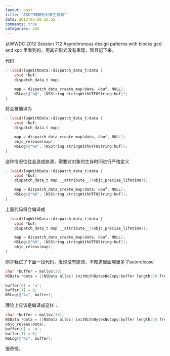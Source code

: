 ```yaml
---
layout: post
title: "ARC中精确的对象生存期"
date: 2013-05-20 22:55
comments: true
categories: iOS 
---
```


从WWDC 2012 Session 712 Asynchronous design patterns with blocks gcd and xpc 里看到的，用其它形式没有重现，暂且记下来。

代码

```objectivec
- (void)logWithData:(dispatch_data_t)data {
	void *buf;
	dispatch_data_t map;

	map = dispatch_data_create_map(data, &buf, NULL);
	NSLog(@"%@", [NSString stringWithUTF8String:buf]);
}
```

将会被编译为  

```objectivec
- (void)logWithData:(dispatch_data_t)data {
	void *buf;
	dispatch_data_t map;

	map = dispatch_data_create_map(data, &buf, NULL);
	objc_release(map);
	NSLog(@"%@", [NSString stringWithUTF8String:buf]);
}
```

这种情况往往会造成崩溃，需要对对象的生存时间进行严格定义

```objectivec
- (void)logWithData:(dispatch_data_t)data {
	void *buf;
	dispatch_data_t map __attribute__((objc_precise_lifetime));

	map = dispatch_data_create_map(data, &buf, NULL);
	NSLog(@"%@", [NSString stringWithUTF8String:buf]);
}
```

上面代码将会编译成

```objectivec
- (void)logWithData:(dispatch_data_t)data {
	void *buf;
	dispatch_data_t map __attribute__((objc_precise_lifetime));

	map = dispatch_data_create_map(data, &buf, NULL);
	NSLog(@"%@", [NSString stringWithUTF8String:buf]);
	objc_releas(map);
}
``` 

刚才我试了下面一段代码，发现没有崩溃，不知道里面哪里多了autorelease

```objectivec
char *buffer = malloc(30);
NSData *data = [[NSData alloc] initWithBytesNoCopy:buffer length:30 freeWhenDone:YES];
    
buffer[0] = 'a';
buffer[1] = 0;
NSLog(@"%s", buffer);
```

理论上应该是编译成这样：

```objectivec
char *buffer = malloc(30);
NSData *data = [[NSData alloc] initWithBytesNoCopy:buffer length:30 freeWhenDone:YES];
objc_releas(data);    
buffer[0] = 'a';
buffer[1] = 0;
NSLog(@"%s", buffer);
```

很奇怪。
